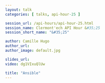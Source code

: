 ```yaml
---
layout: talk
categories: [ talks, api-hour-25 ]

session_url: /api-hours/api-hour-25.html
session_name: Clermont'ech API Hour &#35;25
session_short_name: "&#35;25"

author: Camille Hugo
author_url:
author_image: default.jpg

slides_url:
video: dg1VIxuQlUw

title: "Ansible"
---
```

